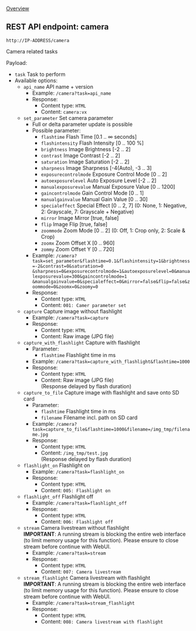 [Overview](_OVERVIEW.md) 

## REST API endpoint: camera

`http://IP-ADDRESS/camera`


Camera related tasks

Payload:
  - `task` Task to perform
  - Available options:
    - `api_name` API name + version
      - Example: `/camera?task=api_name`
      - Response:
        - Content type: `HTML`
        - Content: `camera:vx`
    - `set_parameter` Set camera parameter
      - Full or delta parameter update is possible
      - Possible parameter:
        - `flashtime` Flash Time [0.1 .. &infin; seconds]
        - `flashintensity` Flash Intensity [0 .. 100 %]
        - `brightness` Image Brightness [-2 .. 2]
        - `contrast` Image Contrast [-2 .. 2]
        - `saturation` Image Saturation [-2 .. 2]
        - `sharpness` Image Sharpness [-4(Auto), -3 .. 3]
        - `exposurecontrolmode` Exposure Control Mode [0 .. 2]
        - `autoexposurelevel` Auto Exposure Level [-2 .. 2]
        - `manualexposurevalue` Manual Exposure Value [0 .. 1200]
        - `gaincontrolmode` Gain Control Mode [0 .. 1]
        - `manualgainvalue` Manual Gain Value [0 .. 30]
        - `specialeffect` Special Effect [0 .. 2, 7] (0: None, 1: Negative, 2: Grayscale, 7: Grayscale + Negative)
        - `mirror` Image Mirror [true, false]
        - `flip` Image Flip [true, false]
        - `zoommode` Zoom Mode [0 .. 2] (0: Off, 1: Crop only, 2: Scale & Crop)
        - `zoomx` Zoom Offset X [0 .. 960]
        - `zommy` Zoom Offset Y [0 .. 720]
      - Example: `/camera?task=set_parameter&flashtime=0.1&flashintensity=1&brightness=-2&contrast=0&saturation=0 &sharpness=0&exposurecontrolmode=1&autoexposurelevel=0&manualexposurevalue=300&gaincontrolmode=1 &manualgainvalue=0&specialeffect=0&mirror=false&flip=false&zoommode=0&zoomx=0&zoomy=0`
      - Response:
        - Content type: `HTML`
        - Content: `001: Camer parameter set`
    - `capture` Capture image without flashlight
      - Example: `/camera?task=capture`
      - Response:
        - Content type: `HTML`
        - Content: Raw image (JPG file)
    - `capture_with_flashlight` Capture with flashlight
      - Parameter:
        - `flashtime` Flashlight time in ms
      - Example: `/camera?task=capture_with_flashlight&flashtime=1000`
      - Response:
        - Content type: `HTML`
        - Content: Raw image (JPG file)<br>
          (Response delayed by flash duration)
    - `capture_to_file` Capture image with flashlight and save onto SD card
      - Parameter:
        - `flashtime` Flashlight time in ms
        - `filename` Filename incl. path on SD card
      - Example: `/camera?task=capture_to_file&flashtime=1000&filename=/img_tmp/filename.jpg`
      - Response:
        - Content type: `HTML`
        - Content: `/img_tmp/test.jpg`<br>
          (Response delayed by flash duration)
    - `flashlight_on` Flashlight on
      - Example: `/camera?task=flashlight_on`
      - Response:
        - Content type: `HTML`
        - Content: `005: Flashlight on`
    - `flashlight_off` Flashlight off
      - Example: `/camera?task=flashlight_off`
      - Response:
        - Content type: `HTML`
        - Content: `006: Flashlight off`
    - `stream` Camera livestream without flashlight<br>
      __IMPORTANT__: A running stream is blocking the entire web interface (to limit memory usage for 
                     this function). Please ensure to close stream before continue with WebUI.
      - Example: `/camera?task=stream`
      - Response:
        - Content type: `HTML`
        - Content: `007: Camera livestream`
    - `stream_flashlight` Camera livestream with flashlight<br>
      __IMPORTANT__: A running stream is blocking the entire web interface (to limit memory usage for 
                     this function). Please ensure to close stream before continue with WebUI.
      - Example: `/camera?task=stream_flashlight`
      - Response:
        - Content type: `HTML`
        - Content: `008: Camera livestream with flashlight`
